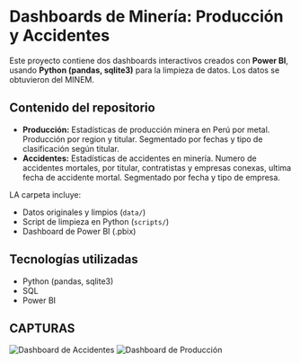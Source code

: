 # Dashboards de Minería: Producción y Accidentes

Este proyecto contiene dos dashboards interactivos creados con **Power BI**, usando **Python (pandas, sqlite3)** para la limpieza de datos.
Los datos se obtuvieron del MINEM.

## Contenido del repositorio
- **Producción:** Estadísticas de producción minera en Perú por metal. Producción por region y titular. Segmentado por fechas y tipo de clasificación según titular.
- **Accidentes:** Estadísticas de accidentes en minería. Numero de accidentes mortales, por titular, contratistas y empresas conexas, ultima fecha de accidente mortal. Segmentado por fecha y tipo de empresa.

LA carpeta incluye:
- Datos originales y limpios (`data/`)
- Script de limpieza en Python (`scripts/`)
- Dashboard de Power BI (.pbix)


## Tecnologías utilizadas
- Python (pandas, sqlite3)
- SQL
- Power BI

## CAPTURAS
![Dashboard de Accidentes](https://drive.google.com/uc?export=view&id1dT_apKoUPXSqS7kda4lL9k-KFUGaVipH)
![Dashboard de Producción](https://imgur.com/EtRLEuz)
